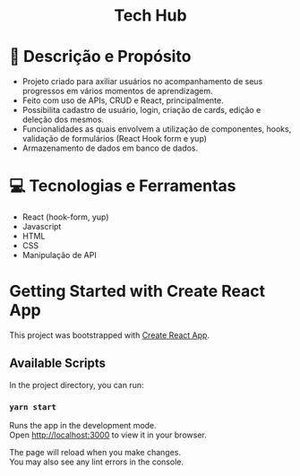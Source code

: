 # <h1 align="center"> Tech Hub </h1>

# :pencil: Descrição e Propósito

- Projeto criado para axiliar usuários no acompanhamento de seus progressos em vários momentos de aprendizagem.
- Feito com uso de APIs, CRUD e React, principalmente.
- Possibilita cadastro de usuário, login, criação de cards, edição e deleção dos mesmos.
- Funcionalidades as quais envolvem a utilização de componentes, hooks, validação de formulários (React Hook form e yup)
- Armazenamento de dados em banco de dados.

# :computer: Tecnologias e Ferramentas

- React (hook-form, yup)
- Javascript
- HTML
- CSS
- Manipulação de API

# Getting Started with Create React App

This project was bootstrapped with [Create React App](https://github.com/facebook/create-react-app).

## Available Scripts

In the project directory, you can run:

### `yarn start`

Runs the app in the development mode.\
Open [http://localhost:3000](http://localhost:3000) to view it in your browser.

The page will reload when you make changes.\
You may also see any lint errors in the console.
